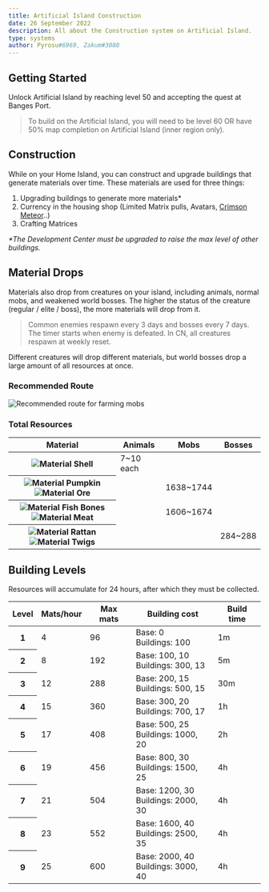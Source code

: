 ```yaml
---
title: Artificial Island Construction
date: 26 September 2022
description: All about the Construction system on Artificial Island.
type: systems
author: Pyrosu#6969, Zakum#3080
---
```


## Getting Started
Unlock Artificial Island by reaching level 50 and accepting the quest at Banges Port.

> To build on the Artificial Island, you will need to be level 60 OR have 50% map completion on Artificial Island (inner region only).

## Construction
While on your Home Island, you can construct and upgrade buildings that generate materials over time. These materials are used for three things:


1. Upgrading buildings to generate more materials*
2. Currency in the housing shop (Limited Matrix pulls, Avatars, <a href="/mounts/crimson-meteor">Crimson Meteor</a>..)
3. Crafting Matrices

_*The Development Center must be upgraded to raise the max level of other buildings._

## Material Drops
Materials also drop from creatures on your island, including animals, normal mobs, and weakened world bosses. The higher the status of the creature (regular / elite / boss), the more materials will drop from it.

> Common enemies respawn every 3 days and bosses every 7 days. The timer starts when enemy is defeated. In CN, all creatures respawn at weekly reset.

Different creatures will drop different materials, but world bosses drop a large amount of all resources at once.

### Recommended Route
<img src="/images/guides/housing-map.webp" alt="Recommended route for farming mobs" />

### Total Resources
<table className="table-housing-mats">
    <thead>
        <tr>
            <th>Material</th>
            <th>Animals</th>
            <th>Mobs</th>
            <th>Bosses</th>
        </tr>
    </thead>
    <tbody>
        <tr>
            <th>
                <img src="/images/guides/HomeShell.webp" alt="Material Shell" />
            </th>
            <td>7~10 each</td>
            <td></td>
            <td></td>
        </tr>
        <tr>
            <th>
                <img src="/images/guides/HomePumpkin.webp" alt="Material Pumpkin" />
                <img src="/images/guides/HomeOre.webp" alt="Material Ore" />
            </th>
            <td></td>
            <td>1638~1744</td>
            <td></td>
        </tr>
        <tr>
            <th>
                <img src="/images/guides/HomeFishBones.webp" alt="Material Fish Bones" />
                <img src="/images/guides/HomeMeat.webp" alt="Material Meat" />
            </th>
            <td></td>
            <td>1606~1674</td>
            <td></td>
        </tr>
        <tr>
            <th>
                <img src="/images/guides/HomeRattan.webp" alt="Material Rattan" />
                <img src="/images/guides/HomeTwigs.webp" alt="Material Twigs" />
            </th>
            <td></td>
            <td></td>
            <td>284~288</td>
        </tr>
    </tbody>
</table>



## Building Levels
Resources will accumulate for 24 hours, after which they must be collected.
<table>
    <thead>
        <tr>
            <th>Level</th>
            <th>Mats/hour</th>
            <th>Max mats</th>
            <th>Building cost</th>
            <th>Build time</th>
        </tr>
    </thead>
    <tbody>
        <tr>
            <th>1</th>
            <td>4</td>
            <td>96</td>
            <td>
                Base: 0 <br />
                Buildings: 100
            </td>
            <td>1m</td>
        </tr>
        <tr>
            <th>2</th>
            <td>8</td>
            <td>192</td>
            <td>
                Base: 100, 10 <br />
                Buildings: 300, 13
            </td>
            <td>5m</td>
        </tr>
        <tr>
            <th>3</th>
            <td>12</td>
            <td>288</td>
            <td>
                Base: 200, 15 <br />
                Buildings: 500, 15
            </td>
            <td>30m</td>
        </tr>
        <tr>
            <th>4</th>
            <td>15</td>
            <td>360</td>
            <td>
                Base: 300, 20 <br />
                Buildings: 700, 17
            </td>
            <td>1h</td>
        </tr>
        <tr>
            <th>5</th>
            <td>17</td>
            <td>408</td>
            <td>
                Base: 500, 25 <br />
                Buildings: 1000, 20
            </td>
            <td>2h</td>
        </tr>
        <tr>
            <th>6</th>
            <td>19</td>
            <td>456</td>
            <td>
                Base: 800, 30 <br />
                Buildings: 1500, 25
            </td>
            <td>4h</td>
        </tr>
        <tr>
            <th>7</th>
            <td>21</td>
            <td>504</td>
            <td>
                Base: 1200, 30 <br />
                Buildings: 2000, 30
            </td>
            <td>4h</td>
        </tr>
        <tr>
            <th>8</th>
            <td>23</td>
            <td>552</td>
            <td>
                Base: 1600, 40 <br />
                Buildings: 2500, 35
            </td>
            <td>4h</td>
        </tr>
        <tr>
            <th>9</th>
            <td>25</td>
            <td>600</td>
            <td>
                Base: 2000, 40 <br />
                Buildings: 3000, 40
            </td>
            <td>4h</td>
        </tr>
    </tbody>
</table>
